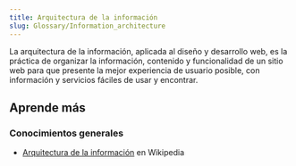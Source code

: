 ```yaml
---
title: Arquitectura de la información
slug: Glossary/Information_architecture
---
```


La arquitectura de la información, aplicada al diseño y desarrollo web, es la práctica de organizar la información, contenido y funcionalidad de un sitio web para que presente la mejor experiencia de usuario posible, con información y servicios fáciles de usar y encontrar.

## Aprende más

### Conocimientos generales

- [Arquitectura de la información](https://es.wikipedia.org/wiki/Arquitectura_de_la_información) en Wikipedia
